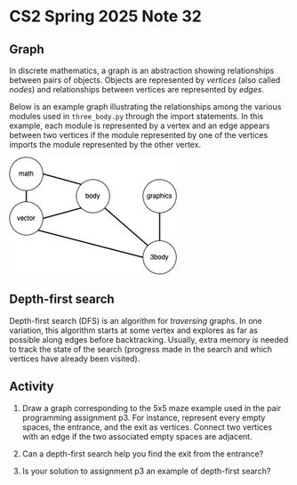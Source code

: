 # CS2 Spring 2025 Note 32

## Graph

In discrete mathematics, a graph is an abstraction showing relationships between
pairs of objects.  Objects are represented by *vertices* (also called *nodes*)
and relationships between vertices are represented by *edges*.

Below is an example graph illustrating the relationships among the various
modules used in `three_body.py` through the import statements.  In this
example, each module is represented by a vertex and an edge appears between two
vertices if the module represented by one of the vertices imports the module
represented by the other vertex.

![A graph showing relationships among modules.](./import.png)

## Depth-first search

Depth-first search (DFS) is an algorithm for *traversing* graphs.  In one
variation, this algorithm starts at some vertex and explores as far as possible
along edges before backtracking.  Usually, extra memory is needed to track the
state of the search (progress made in the search and which vertices have already
been visited).

## Activity

1. Draw a graph corresponding to the 5x5 maze example used in the pair
programming assignment p3.  For instance, represent every empty spaces, the
entrance, and the exit as vertices.  Connect two vertices with an edge if the
two associated empty spaces are adjacent.

2. Can a depth-first search help you find the exit from the entrance?

3. Is your solution to assignment p3 an example of depth-first search?

